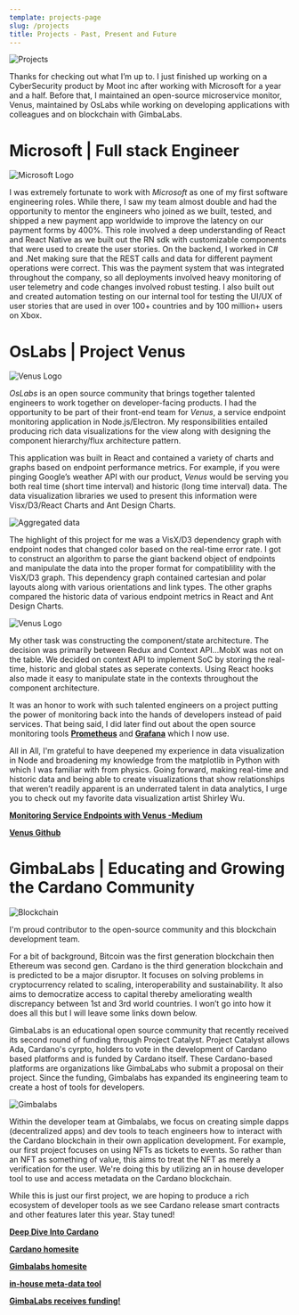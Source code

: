 ```yaml
---
template: projects-page
slug: /projects
title: Projects - Past, Present and Future
---
```

![Projects](../assets/projectboard.jpg "looking at project board")

Thanks for checking out what I’m up to.  I just finished up working on a CyberSecurity product by Moot inc after working with Microsoft for a year and a half. Before that, I maintained an open-source microservice monitor, Venus, maintained by OsLabs while working on developing applications with colleagues and on blockchain with GimbaLabs. 

# Microsoft | Full stack Engineer

![Microsoft Logo](../assets/MicrosoftLogo.jpg "logo for Mirosoft")

I was extremely fortunate to work with *Microsoft* as one of my first software engineering roles. While there, I saw my team almost double and had the opportunity to mentor the engineers who joined as we built, tested, and shipped a new payment app worldwide to improve the latency on our payment forms by 400%. This role involved a deep understanding of React and React Native as we built out the RN sdk with customizable components that were used to create the user stories. On the backend, I worked in C# and .Net making sure that the REST calls and data for different payment operations were correct. This was the payment system that was integrated throughout the company, so all deployments involved heavy monitoring of user telemetry and code changes involved robust testing. I also built out and created automation testing on our internal tool for testing the UI/UX of user stories that are used in over 100+ countries and by 100 million+ users on Xbox. 

# OsLabs | Project Venus
![Venus Logo](../assets/venus3.png "logo for Venus")

*OsLabs* is an open source community that brings together talented engineers to work together on developer-facing products.  I had the opportunity to be part of their front-end team for *Venus*, a service endpoint monitoring application in Node.js/Electron.  My responsibilities entailed producing rich data visualizations for the view along with designing the component hierarchy/flux architecture pattern.


This application was built in React and contained a variety of charts and graphs based on endpoint performance metrics.  For example, if you were pinging Google’s weather API with our product, *Venus* would be serving you both real time (short time interval) and historic (long time interval) data.  The data visualization libraries we used to present this information were Visx/D3/React Charts and Ant Design Charts.  

![Aggregated data](../assets/venusshot.png "logo for Venus")


The highlight of this project for me was a VisX/D3 dependency graph with endpoint nodes that changed color based on the real-time error rate.  I got to construct an algorithm to parse the giant backend object of endpoints and manipulate the data into the proper format for compatiblility with the VisX/D3 graph.  This dependency graph contained cartesian and polar layouts along with various orientations and link types.  The other graphs compared the historic data of various endpoint metrics in React and Ant Design Charts.

![Venus Logo](../assets/chartfocus.png "logo for Venus")

My other task was constructing the component/state architecture.  The decision was primarily between Redux and Context API…MobX was not on the table.  We decided on context API to implement SoC by storing the real-time, historic and global states as seperate contexts.  Using React hooks also made it easy to manipulate state in the contexts throughout the component architecture.

It was an honor to work with such talented engineers on a project putting the power of monitoring back into the hands of developers instead of paid services.  That being said, I did later find out about the open source monitoring tools [**Prometheus**](https://prometheus.io/) and [**Grafana**](https://grafana.com/) which I now use.

All in All, I'm grateful to have deepened my experience in data visualization in Node and broadening my knowledge from the matplotlib in Python with which I was familiar with from physics.  Going forward, making real-time and historic data and being able to create visualizations that show relationships that weren’t readily apparent is an underrated talent in data analytics, I urge you to check out my favorite data visualization artist Shirley Wu.

**[Monitoring Service Endpoints with Venus -Medium](https://oproldan1.medium.com/monitoring-service-endpoints-with-venus-cb74713de01)**

**[Venus Github](https://github.com/oslabs-beta/venus)**

# GimbaLabs | Educating and Growing the Cardano Community


![Blockchain](../assets/blockchain.png "blockchain")

I'm proud contributor to the open-source community and this blockchain development team. 

For a bit of background, Bitcoin was the first generation blockchain then Ethereum was second gen.  Cardano is the third generation blockchain and is predicted to be a major disruptor.  It focuses on solving problems in cryptocurrency related to scaling, interoperability and sustainability.  It also aims to democratize access to capital thereby ameliorating wealth discrepancy between 1st and 3rd world countries.  I won’t go into how it does all this but I will leave some links down below.

GimbaLabs is an educational open source community that recently received its second round of funding through Project Catalyst.  Project Catalyst allows Ada, Cardano's cyrpto, holders to vote in the development of Cardano based platforms and is funded by Cardano itself.  These Cardano-based platforms are organizations like GimbaLabs who submit a proposal on their project.  Since the funding, Gimbalabs has expanded its engineering team to create a host of tools for developers.

![Gimbalabs](../assets/gimbalabslearn.png "gimbalabs")

Within the developer team at Gimbalabs, we focus on creating simple dapps (decentralized apps) and dev tools to teach engineers how to interact with the Cardano blockchain in their own application development.  For example, our first project focuses on using NFTs as tickets to events.  So rather than an NFT as something of value, this aims to treat the NFT as merely a verification for the user.  We're doing this by utilizing an in house developer tool to use and access metadata on the Cardano blockchain.

While this is just our first project, we are hoping to produce a rich ecosystem of developer tools as we see Cardano release smart contracts and other features later this year.  Stay tuned!

**[Deep Dive Into Cardano](https://coinmarketcap.com/alexandria/article/a-deep-dive-into-cardano)**

**[Cardano homesite](https://cardano.org/)**

**[Gimbalabs homesite](https://gimbalabs.com/)**

**[in-house meta-data tool](https://github.com/repsistance/cardano-meta-handler)**

**[GimbaLabs receives funding!](https://iohk.io/en/blog/posts/2021/01/12/project-catalyst-the-first-winning-proposals/)**
